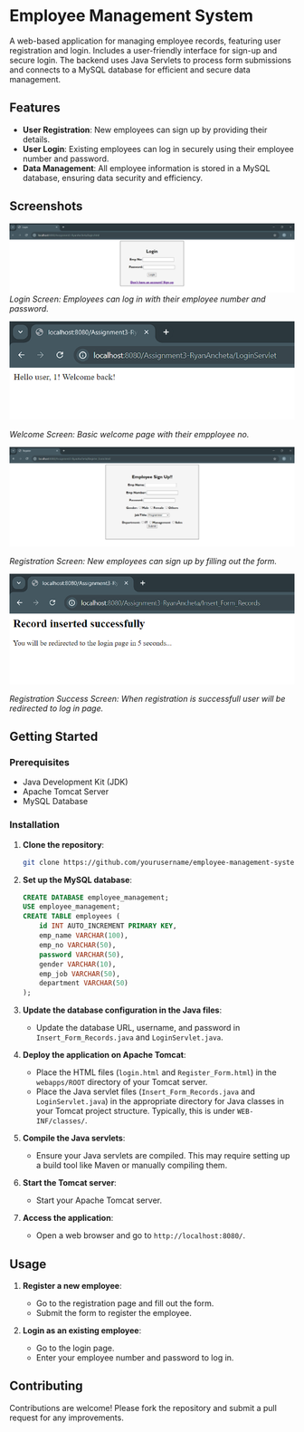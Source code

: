 # Employee Management System

A web-based application for managing employee records, featuring user registration and login. Includes a user-friendly interface for sign-up and secure login. The backend uses Java Servlets to process form submissions and connects to a MySQL database for efficient and secure data management.

## Features

- **User Registration**: New employees can sign up by providing their details.
- **User Login**: Existing employees can log in securely using their employee number and password.
- **Data Management**: All employee information is stored in a MySQL database, ensuring data security and efficiency.

## Screenshots

![Login Screen](images/login.png)
*Login Screen: Employees can log in with their employee number and password.*

![Welcome Screen](images/loginsuccess.png)

*Welcome Screen: Basic welcome page with their empployee no.*

![Registration Screen](images/register.png)

*Registration Screen: New employees can sign up by filling out the form.*

![Registration Success Screen](images/insertsuccess.png)

*Registration Success Screen: When registration is successfull user will be redirected to log in page.*

## Getting Started

### Prerequisites

- Java Development Kit (JDK)
- Apache Tomcat Server
- MySQL Database

### Installation

1. **Clone the repository**:
    ```bash
    git clone https://github.com/yourusername/employee-management-system.git
    ```
2. **Set up the MySQL database**:
    ```sql
    CREATE DATABASE employee_management;
    USE employee_management;
    CREATE TABLE employees (
        id INT AUTO_INCREMENT PRIMARY KEY,
        emp_name VARCHAR(100),
        emp_no VARCHAR(50),
        password VARCHAR(50),
        gender VARCHAR(10),
        emp_job VARCHAR(50),
        department VARCHAR(50)
    );
    ```

3. **Update the database configuration in the Java files**:
    - Update the database URL, username, and password in `Insert_Form_Records.java` and `LoginServlet.java`.

4. **Deploy the application on Apache Tomcat**:
    - Place the HTML files (`login.html` and `Register_Form.html`) in the `webapps/ROOT` directory of your Tomcat server.
    - Place the Java servlet files (`Insert_Form_Records.java` and `LoginServlet.java`) in the appropriate directory for Java classes in your Tomcat project structure. Typically, this is under `WEB-INF/classes/`.

5. **Compile the Java servlets**:
    - Ensure your Java servlets are compiled. This may require setting up a build tool like Maven or manually compiling them.

6. **Start the Tomcat server**:
    - Start your Apache Tomcat server.

7. **Access the application**:
    - Open a web browser and go to `http://localhost:8080/`.
## Usage

1. **Register a new employee**:
    - Go to the registration page and fill out the form.
    - Submit the form to register the employee.

2. **Login as an existing employee**:
    - Go to the login page.
    - Enter your employee number and password to log in.

## Contributing

Contributions are welcome! Please fork the repository and submit a pull request for any improvements.
